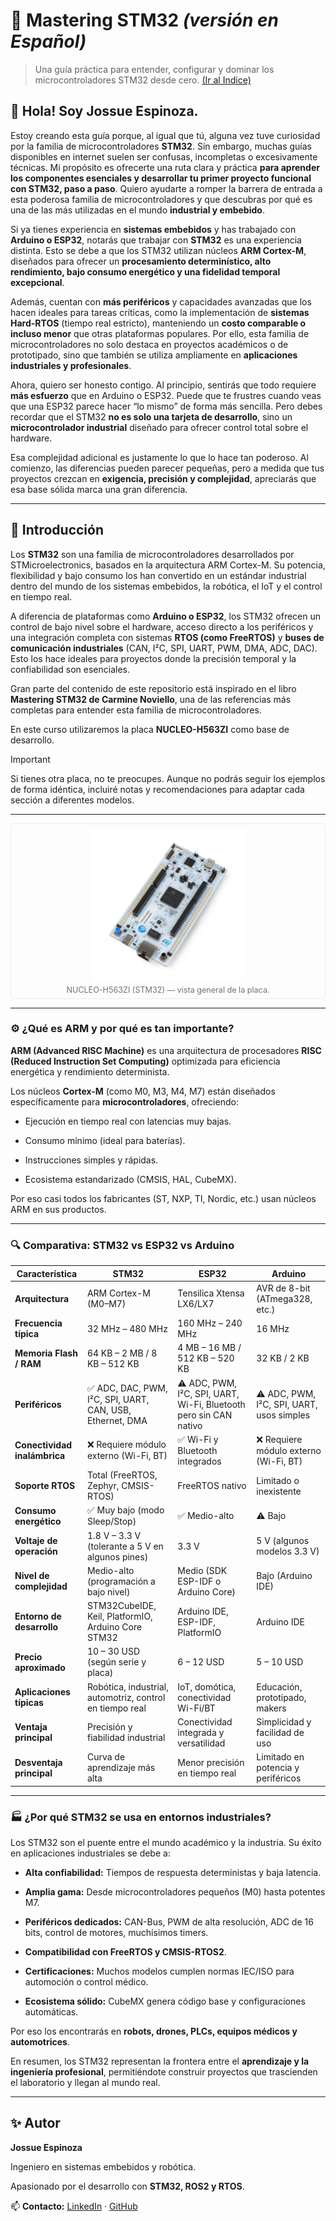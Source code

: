 # 🧠 Mastering STM32 *(versión en Español)*
> Una guía práctica para entender, configurar y dominar los microcontroladores STM32 desde cero.
[(Ir al Indice)](README.md)

## 👋 Hola! Soy Jossue Espinoza.

Estoy creando esta guía porque, al igual que tú, alguna vez tuve curiosidad por la familia de microcontroladores **STM32**. Sin embargo, muchas guías disponibles en internet suelen ser confusas, incompletas o excesivamente técnicas. Mi propósito es ofrecerte una ruta clara y práctica **para aprender los componentes esenciales y desarrollar tu primer proyecto funcional con STM32, paso a paso**. Quiero ayudarte a romper la barrera de entrada a esta poderosa familia de microcontroladores y que descubras por qué es una de las más utilizadas en el mundo **industrial y embebido**.

Si ya tienes experiencia en **sistemas embebidos** y has trabajado con **Arduino o ESP32**, notarás que trabajar con **STM32** es una experiencia distinta.
Esto se debe a que los STM32 utilizan núcleos **ARM Cortex-M**, diseñados para ofrecer un **procesamiento determinístico, alto rendimiento, bajo consumo energético y una fidelidad temporal excepcional**.

Además, cuentan con **más periféricos** y capacidades avanzadas que los hacen ideales para tareas críticas, como la implementación de **sistemas Hard-RTOS** (tiempo real estricto), manteniendo un **costo comparable o incluso menor** que otras plataformas populares.
Por ello, esta familia de microcontroladores no solo destaca en proyectos académicos o de prototipado, sino que también se utiliza ampliamente en **aplicaciones industriales y profesionales**.

Ahora, quiero ser honesto contigo. Al principio, sentirás que todo requiere **más esfuerzo** que en Arduino o ESP32.
Puede que te frustres cuando veas que una ESP32 parece hacer “lo mismo” de forma más sencilla.
Pero debes recordar que el STM32 **no es solo una tarjeta de desarrollo**, sino un **microcontrolador industrial** diseñado para ofrecer control total sobre el hardware.

Esa complejidad adicional es justamente lo que lo hace tan poderoso.
Al comienzo, las diferencias pueden parecer pequeñas, pero a medida que tus proyectos crezcan en **exigencia, precisión y complejidad**, apreciarás que esa base sólida marca una gran diferencia. 

---

## 📘 Introducción 

Los **STM32** son una familia de microcontroladores desarrollados por STMicroelectronics, basados en la arquitectura ARM Cortex-M.
Su potencia, flexibilidad y bajo consumo los han convertido en un estándar industrial dentro del mundo de los sistemas embebidos, la robótica, el IoT y el control en tiempo real.

A diferencia de plataformas como **Arduino o ESP32**, los STM32 ofrecen un control de bajo nivel sobre el hardware, acceso directo a los periféricos y una integración completa con sistemas **RTOS (como FreeRTOS)** y **buses de comunicación industriales** (CAN, I²C, SPI, UART, PWM, DMA, ADC, DAC).
Esto los hace ideales para proyectos donde la precisión temporal y la confiabilidad son esenciales.

Gran parte del contenido de este repositorio está inspirado en el libro **Mastering STM32 de Carmine Noviello**, una de las referencias más completas para entender esta familia de microcontroladores.

En este curso utilizaremos la placa **NUCLEO-H563ZI** como base de desarrollo.

> [!IMPORTANT]
> Si tienes otra placa, no te preocupes. Aunque no podrás seguir los ejemplos de forma idéntica, incluiré notas y recomendaciones para adaptar cada sección a diferentes modelos.

---

<figure style="margin:0; text-align:center; border:1px solid #eaecef; padding:6px; border-radius:6px;">
  <img src="Images/Introduction/NUCLEO-H563ZI.jpg"
       alt="Placa NUCLEO-H563ZI"
       style="max-width:50%; height:auto;" />
  <figcaption style="font-size:0.9em; color:#6a737d; margin-top:4px;">
    NUCLEO-H563ZI (STM32) — vista general de la placa.
  </figcaption>
</figure>

---
### ⚙️ ¿Qué es ARM y por qué es tan importante?

**ARM (Advanced RISC Machine)** es una arquitectura de procesadores **RISC (Reduced Instruction Set Computing)** optimizada para eficiencia energética y rendimiento determinista. 

Los núcleos **Cortex-M** (como M0, M3, M4, M7) están diseñados específicamente para **microcontroladores**, ofreciendo:

- Ejecución en tiempo real con latencias muy bajas.

- Consumo mínimo (ideal para baterías).

- Instrucciones simples y rápidas.

- Ecosistema estandarizado (CMSIS, HAL, CubeMX).

Por eso casi todos los fabricantes (ST, NXP, TI, Nordic, etc.) usan núcleos ARM en sus productos.


---
### 🔍 Comparativa: STM32 vs ESP32 vs Arduino

| Característica | STM32 | ESP32 | Arduino |
|-----------------|--------|--------|----------|
| **Arquitectura** | ARM Cortex-M (M0–M7) | Tensilica Xtensa LX6/LX7 | AVR de 8-bit (ATmega328, etc.) |
| **Frecuencia típica** | 32 MHz – 480 MHz | 160 MHz – 240 MHz | 16 MHz |
| **Memoria Flash / RAM** | 64 KB – 2 MB / 8 KB – 512 KB | 4 MB – 16 MB / 512 KB – 520 KB | 32 KB / 2 KB |
| **Periféricos** | ✅ ADC, DAC, PWM, I²C, SPI, UART, CAN, USB, Ethernet, DMA | ⚠️ ADC, PWM, I²C, SPI, UART, Wi-Fi, Bluetooth pero sin CAN nativo | ⚠️ ADC, PWM, I²C, SPI, UART, usos simples|
| **Conectividad inalámbrica** | ❌ Requiere módulo externo (Wi-Fi, BT) | ✅ Wi-Fi y Bluetooth integrados | ❌ Requiere módulo externo (Wi-Fi, BT)  |
| **Soporte RTOS** | Total (FreeRTOS, Zephyr, CMSIS-RTOS) | FreeRTOS nativo | Limitado o inexistente |
| **Consumo energético** | ✅ Muy bajo (modo Sleep/Stop) | ✅ Medio-alto | ⚠️ Bajo |
| **Voltaje de operación** | 1.8 V – 3.3 V (tolerante a 5 V en algunos pines) | 3.3 V | 5 V (algunos modelos 3.3 V) |
| **Nivel de complejidad** | Medio-alto (programación a bajo nivel) | Medio (SDK ESP-IDF o Arduino Core) | Bajo (Arduino IDE) |
| **Entorno de desarrollo** | STM32CubeIDE, Keil, PlatformIO, Arduino Core STM32 | Arduino IDE, ESP-IDF, PlatformIO | Arduino IDE |
| **Precio aproximado** | 10 – 30 USD (según serie y placa) | 6 – 12 USD | 5 – 10 USD |
| **Aplicaciones típicas** | Robótica, industrial, automotriz, control en tiempo real | IoT, domótica, conectividad Wi-Fi/BT | Educación, prototipado, makers |
| **Ventaja principal** | Precisión y fiabilidad industrial | Conectividad integrada y versatilidad | Simplicidad y facilidad de uso |
| **Desventaja principal** | Curva de aprendizaje más alta | Menor precisión en tiempo real | Limitado en potencia y periféricos |

---
### 🏭 ¿Por qué STM32 se usa en entornos industriales?

Los STM32 son el puente entre el mundo académico y la industria.
Su éxito en aplicaciones industriales se debe a:

- **Alta confiabilidad:** Tiempos de respuesta deterministas y baja latencia.

- **Amplia gama:** Desde microcontroladores pequeños (M0) hasta potentes M7.

- **Periféricos dedicados:** CAN-Bus, PWM de alta resolución, ADC de 16 bits, control de motores, muchísimos timers.

- **Compatibilidad con FreeRTOS y CMSIS-RTOS2**.

- **Certificaciones:** Muchos modelos cumplen normas IEC/ISO para automoción o control médico.

- **Ecosistema sólido:** CubeMX genera código base y configuraciones automáticas.

Por eso los encontrarás en **robots, drones, PLCs, equipos médicos y automotrices**. 

En resumen, los STM32 representan la frontera entre el **aprendizaje y la ingeniería profesional**, permitiéndote construir proyectos que trascienden el laboratorio y llegan al mundo real.

---

## ✨ Autor

**Jossue Espinoza**

Ingeniero en sistemas embebidos y robótica.

Apasionado por el desarrollo con **STM32, ROS2 y RTOS**.

📫 **Contacto:** [LinkedIn](https://www.linkedin.com/in/jossuee/) · [GitHub](https://github.com/JossueE)

